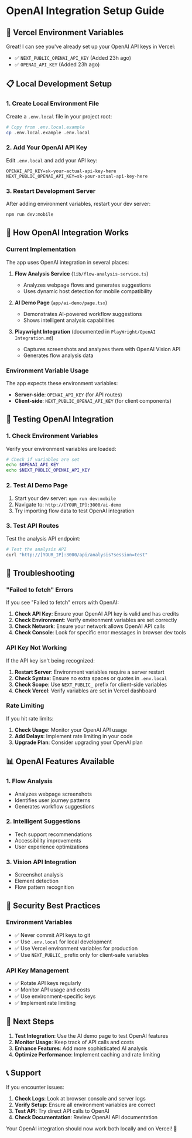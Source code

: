 # OpenAI Integration Setup Guide

## 🚀 Vercel Environment Variables

Great! I can see you've already set up your OpenAI API keys in Vercel:

- ✅ `NEXT_PUBLIC_OPENAI_API_KEY` (Added 23h ago)
- ✅ `OPENAI_API_KEY` (Added 23h ago)

## 📋 Local Development Setup

### 1. Create Local Environment File

Create a `.env.local` file in your project root:

```bash
# Copy from .env.local.example
cp .env.local.example .env.local
```

### 2. Add Your OpenAI API Key

Edit `.env.local` and add your API key:

```env
OPENAI_API_KEY=sk-your-actual-api-key-here
NEXT_PUBLIC_OPENAI_API_KEY=sk-your-actual-api-key-here
```

### 3. Restart Development Server

After adding environment variables, restart your dev server:

```bash
npm run dev:mobile
```

## 🔧 How OpenAI Integration Works

### Current Implementation

The app uses OpenAI integration in several places:

1. **Flow Analysis Service** (`lib/flow-analysis-service.ts`)
   - Analyzes webpage flows and generates suggestions
   - Uses dynamic host detection for mobile compatibility

2. **AI Demo Page** (`app/ai-demo/page.tsx`)
   - Demonstrates AI-powered workflow suggestions
   - Shows intelligent analysis capabilities

3. **Playwright Integration** (documented in `PlayWright/OpenAI Integration.md`)
   - Captures screenshots and analyzes them with OpenAI Vision API
   - Generates flow analysis data

### Environment Variable Usage

The app expects these environment variables:

- **Server-side**: `OPENAI_API_KEY` (for API routes)
- **Client-side**: `NEXT_PUBLIC_OPENAI_API_KEY` (for client components)

## 🧪 Testing OpenAI Integration

### 1. Check Environment Variables

Verify your environment variables are loaded:

```bash
# Check if variables are set
echo $OPENAI_API_KEY
echo $NEXT_PUBLIC_OPENAI_API_KEY
```

### 2. Test AI Demo Page

1. Start your dev server: `npm run dev:mobile`
2. Navigate to: `http://[YOUR_IP]:3000/ai-demo`
3. Try importing flow data to test OpenAI integration

### 3. Test API Routes

Test the analysis API endpoint:

```bash
# Test the analysis API
curl "http://[YOUR_IP]:3000/api/analysis?session=test"
```

## 🚨 Troubleshooting

### "Failed to fetch" Errors

If you see "Failed to fetch" errors with OpenAI:

1. **Check API Key**: Ensure your OpenAI API key is valid and has credits
2. **Check Environment**: Verify environment variables are set correctly
3. **Check Network**: Ensure your network allows OpenAI API calls
4. **Check Console**: Look for specific error messages in browser dev tools

### API Key Not Working

If the API key isn't being recognized:

1. **Restart Server**: Environment variables require a server restart
2. **Check Syntax**: Ensure no extra spaces or quotes in `.env.local`
3. **Check Scope**: Use `NEXT_PUBLIC_` prefix for client-side variables
4. **Check Vercel**: Verify variables are set in Vercel dashboard

### Rate Limiting

If you hit rate limits:

1. **Check Usage**: Monitor your OpenAI API usage
2. **Add Delays**: Implement rate limiting in your code
3. **Upgrade Plan**: Consider upgrading your OpenAI plan

## 📊 OpenAI Features Available

### 1. Flow Analysis
- Analyzes webpage screenshots
- Identifies user journey patterns
- Generates workflow suggestions

### 2. Intelligent Suggestions
- Tech support recommendations
- Accessibility improvements
- User experience optimizations

### 3. Vision API Integration
- Screenshot analysis
- Element detection
- Flow pattern recognition

## 🔐 Security Best Practices

### Environment Variables
- ✅ Never commit API keys to git
- ✅ Use `.env.local` for local development
- ✅ Use Vercel environment variables for production
- ✅ Use `NEXT_PUBLIC_` prefix only for client-safe variables

### API Key Management
- ✅ Rotate API keys regularly
- ✅ Monitor API usage and costs
- ✅ Use environment-specific keys
- ✅ Implement rate limiting

## 🚀 Next Steps

1. **Test Integration**: Use the AI demo page to test OpenAI features
2. **Monitor Usage**: Keep track of API calls and costs
3. **Enhance Features**: Add more sophisticated AI analysis
4. **Optimize Performance**: Implement caching and rate limiting

## 📞 Support

If you encounter issues:

1. **Check Logs**: Look at browser console and server logs
2. **Verify Setup**: Ensure all environment variables are correct
3. **Test API**: Try direct API calls to OpenAI
4. **Check Documentation**: Review OpenAI API documentation

Your OpenAI integration should now work both locally and on Vercel! 🎉

